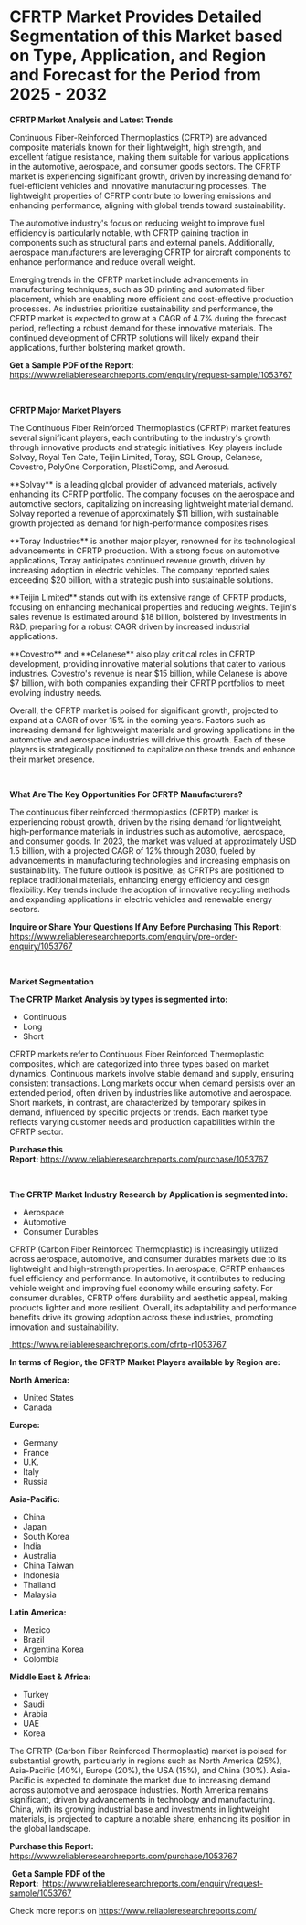 <p><h1>CFRTP Market Provides Detailed Segmentation of this Market based on Type, Application, and Region and Forecast for the Period from 2025 - 2032</h1></p><p><strong>CFRTP Market Analysis and Latest Trends</strong></p>
<p><p>Continuous Fiber-Reinforced Thermoplastics (CFRTP) are advanced composite materials known for their lightweight, high strength, and excellent fatigue resistance, making them suitable for various applications in the automotive, aerospace, and consumer goods sectors. The CFRTP market is experiencing significant growth, driven by increasing demand for fuel-efficient vehicles and innovative manufacturing processes. The lightweight properties of CFRTP contribute to lowering emissions and enhancing performance, aligning with global trends toward sustainability.</p><p>The automotive industry's focus on reducing weight to improve fuel efficiency is particularly notable, with CFRTP gaining traction in components such as structural parts and external panels. Additionally, aerospace manufacturers are leveraging CFRTP for aircraft components to enhance performance and reduce overall weight. </p><p>Emerging trends in the CFRTP market include advancements in manufacturing techniques, such as 3D printing and automated fiber placement, which are enabling more efficient and cost-effective production processes. As industries prioritize sustainability and performance, the CFRTP market is expected to grow at a CAGR of 4.7% during the forecast period, reflecting a robust demand for these innovative materials. The continued development of CFRTP solutions will likely expand their applications, further bolstering market growth.</p></p>
<p><strong>Get a Sample PDF of the Report:&nbsp;</strong> <a href="https://www.reliableresearchreports.com/enquiry/request-sample/1053767?utm_campaign=3193&utm_medium=2&utm_source=Github&utm_content=ia&utm_term=01042025&utm_id=cfrtp">https://www.reliableresearchreports.com/enquiry/request-sample/1053767</a></p>
<p>&nbsp;</p>
<p><strong>CFRTP Major Market Players</strong></p>
<p><p>The Continuous Fiber Reinforced Thermoplastics (CFRTP) market features several significant players, each contributing to the industry's growth through innovative products and strategic initiatives. Key players include Solvay, Royal Ten Cate, Teijin Limited, Toray, SGL Group, Celanese, Covestro, PolyOne Corporation, PlastiComp, and Aerosud.</p><p>**Solvay** is a leading global provider of advanced materials, actively enhancing its CFRTP portfolio. The company focuses on the aerospace and automotive sectors, capitalizing on increasing lightweight material demand. Solvay reported a revenue of approximately $11 billion, with sustainable growth projected as demand for high-performance composites rises.</p><p>**Toray Industries** is another major player, renowned for its technological advancements in CFRTP production. With a strong focus on automotive applications, Toray anticipates continued revenue growth, driven by increasing adoption in electric vehicles. The company reported sales exceeding $20 billion, with a strategic push into sustainable solutions.</p><p>**Teijin Limited** stands out with its extensive range of CFRTP products, focusing on enhancing mechanical properties and reducing weights. Teijin's sales revenue is estimated around $18 billion, bolstered by investments in R&D, preparing for a robust CAGR driven by increased industrial applications.</p><p>**Covestro** and **Celanese** also play critical roles in CFRTP development, providing innovative material solutions that cater to various industries. Covestro's revenue is near $15 billion, while Celanese is above $7 billion, with both companies expanding their CFRTP portfolios to meet evolving industry needs.</p><p>Overall, the CFRTP market is poised for significant growth, projected to expand at a CAGR of over 15% in the coming years. Factors such as increasing demand for lightweight materials and growing applications in the automotive and aerospace industries will drive this growth. Each of these players is strategically positioned to capitalize on these trends and enhance their market presence.</p></p>
<p>&nbsp;</p>
<p><strong>What Are The Key Opportunities For CFRTP Manufacturers?</strong></p>
<p><p>The continuous fiber reinforced thermoplastics (CFRTP) market is experiencing robust growth, driven by the rising demand for lightweight, high-performance materials in industries such as automotive, aerospace, and consumer goods. In 2023, the market was valued at approximately USD 1.5 billion, with a projected CAGR of 12% through 2030, fueled by advancements in manufacturing technologies and increasing emphasis on sustainability. The future outlook is positive, as CFRTPs are positioned to replace traditional materials, enhancing energy efficiency and design flexibility. Key trends include the adoption of innovative recycling methods and expanding applications in electric vehicles and renewable energy sectors.</p></p>
<p><strong>Inquire or Share Your Questions If Any Before Purchasing This Report:</strong> <a href="https://www.reliableresearchreports.com/enquiry/pre-order-enquiry/1053767?utm_campaign=3193&utm_medium=2&utm_source=Github&utm_content=ia&utm_term=01042025&utm_id=cfrtp">https://www.reliableresearchreports.com/enquiry/pre-order-enquiry/1053767</a></p>
<p>&nbsp;</p>
<p><strong>Market Segmentation</strong></p>
<p><strong>The CFRTP Market Analysis by types is segmented into:</strong></p>
<p><ul><li>Continuous</li><li>Long</li><li>Short</li></ul></p>
<p><p>CFRTP markets refer to Continuous Fiber Reinforced Thermoplastic composites, which are categorized into three types based on market dynamics. Continuous markets involve stable demand and supply, ensuring consistent transactions. Long markets occur when demand persists over an extended period, often driven by industries like automotive and aerospace. Short markets, in contrast, are characterized by temporary spikes in demand, influenced by specific projects or trends. Each market type reflects varying customer needs and production capabilities within the CFRTP sector.</p></p>
<p><strong>Purchase this Report:&nbsp;</strong><a href="https://www.reliableresearchreports.com/purchase/1053767?utm_campaign=3193&utm_medium=2&utm_source=Github&utm_content=ia&utm_term=01042025&utm_id=cfrtp">https://www.reliableresearchreports.com/purchase/1053767</a></p>
<p>&nbsp;</p>
<p><strong>The CFRTP Market Industry Research by Application is segmented into:</strong></p>
<p><ul><li>Aerospace</li><li>Automotive</li><li>Consumer Durables</li></ul></p>
<p><p>CFRTP (Carbon Fiber Reinforced Thermoplastic) is increasingly utilized across aerospace, automotive, and consumer durables markets due to its lightweight and high-strength properties. In aerospace, CFRTP enhances fuel efficiency and performance. In automotive, it contributes to reducing vehicle weight and improving fuel economy while ensuring safety. For consumer durables, CFRTP offers durability and aesthetic appeal, making products lighter and more resilient. Overall, its adaptability and performance benefits drive its growing adoption across these industries, promoting innovation and sustainability.</p></p>
<p><a href="https://www.reliableresearchreports.com/cfrtp-r1053767?utm_campaign=3193&utm_medium=2&utm_source=Github&utm_content=ia&utm_term=01042025&utm_id=cfrtp">&nbsp;https://www.reliableresearchreports.com/cfrtp-r1053767</a></p>
<p><strong>In terms of Region, the CFRTP Market Players available by Region are:</strong></p>
<p>
    <p> <strong> North America: </strong>
        <ul>
            <li>United States</li>
            <li>Canada</li>
        </ul>
        </p> 
    <p> <strong> Europe: </strong>
        <ul>
            <li>Germany</li>
            <li>France</li>
            <li>U.K.</li>
            <li>Italy</li>
            <li>Russia</li>
        </ul>
        </p> 
    <p> <strong> Asia-Pacific: </strong>
        <ul>
            <li>China</li>
            <li>Japan</li>
            <li>South Korea</li>
            <li>India</li>
            <li>Australia</li>
            <li>China Taiwan</li>
            <li>Indonesia</li>
            <li>Thailand</li>
            <li>Malaysia</li>
        </ul>
        </p> 
    <p> <strong> Latin America: </strong>
        <ul>
            <li>Mexico</li>
            <li>Brazil</li>
            <li>Argentina Korea</li>
            <li>Colombia</li>
        </ul>
        </p> 
    <p> <strong> Middle East & Africa: </strong>
        <ul>
            <li>Turkey</li>
            <li>Saudi</li>
            <li>Arabia</li>
            <li>UAE</li>
            <li>Korea</li>
        </ul>
    </p>
    </p>
<p><p>The CFRTP (Carbon Fiber Reinforced Thermoplastic) market is poised for substantial growth, particularly in regions such as North America (25%), Asia-Pacific (40%), Europe (20%), the USA (15%), and China (30%). Asia-Pacific is expected to dominate the market due to increasing demand across automotive and aerospace industries. North America remains significant, driven by advancements in technology and manufacturing. China, with its growing industrial base and investments in lightweight materials, is projected to capture a notable share, enhancing its position in the global landscape.</p></p>
<p><strong>Purchase this Report: </strong><a href="https://www.reliableresearchreports.com/purchase/1053767?utm_campaign=3193&utm_medium=2&utm_source=Github&utm_content=ia&utm_term=01042025&utm_id=cfrtp">https://www.reliableresearchreports.com/purchase/1053767</a></p>
<p>&nbsp;<strong>Get a Sample PDF of the Report:&nbsp;&nbsp;</strong><a href="https://www.reliableresearchreports.com/enquiry/request-sample/1053767?utm_campaign=3193&utm_medium=2&utm_source=Github&utm_content=ia&utm_term=01042025&utm_id=cfrtp">https://www.reliableresearchreports.com/enquiry/request-sample/1053767</a></p>
<p><strong></strong></p>
<p>Check more reports on <a href="https://www.reliableresearchreports.com/?utm_campaign=3193&utm_medium=2&utm_source=Github&utm_content=ia&utm_term=01042025&utm_id=cfrtp">https://www.reliableresearchreports.com/</a></p>